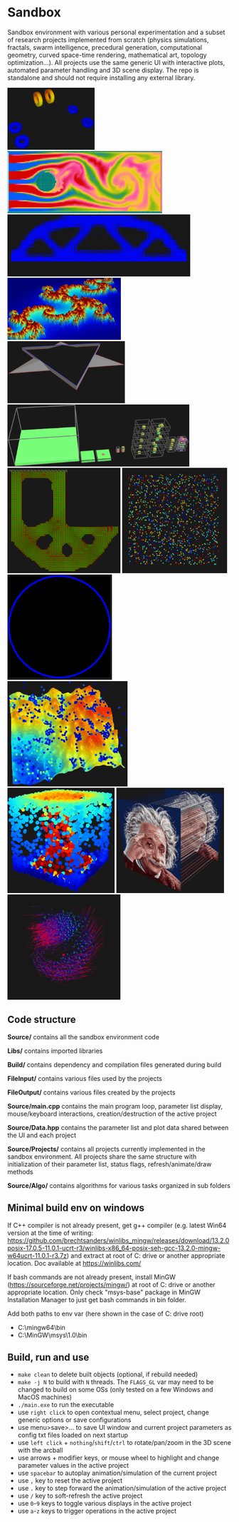 # Sandbox
Sandbox environment with various personal experimentation and a subset of research projects implemented from scratch (physics simulations, fractals, swarm intelligence, precedural generation, computational geometry, curved space-time rendering, mathematical art, topology optimization...). All projects use the same generic UI with interactive plots, automated parameter handling and 3D scene display. The repo is standalone and should not require installing any external library.

![Screenshot](Docs/Anim_TopOptBracket.gif)
![Screenshot](Docs/Anim_CFD.gif)
![Screenshot](Docs/Anim_MassSpringSystem.gif)
![Screenshot](Docs/Anim_FraclElevMapZoom.gif)
![Screenshot](Docs/Anim_FractCurvDev.gif)
![Screenshot](Docs/Anim_MarkovVoxProcGen.gif)\
![Screenshot](Docs/Anim_FieldOrientedLattice.gif)
![Screenshot](Docs/Anim_ParticleLifeOrga.gif)
![Screenshot](Docs/Anim_StringArtOptim.gif)
![Screenshot](Docs/Anim_TerrainErosion.gif)
![Screenshot](Docs/Anim_ParticleCollisionConvectionSystem.gif)
![Screenshot](Docs/Anim_AlbertSpaceTimeCurvature.gif)
![Screenshot](Docs/Anim_ReynoldsBoids.gif)

## Code structure

**Source/** contains all the sandbox environment code

**Libs/** contains imported libraries

**Build/** contains dependency and compilation files generated during build

**FileInput/** contains various files used by the projects

**FileOutput/** contains various files created by the projects

**Source/main.cpp** contains the main program loop, parameter list display, mouse/keyboard interactions, creation/destruction of the active project

**Source/Data.hpp** contains the parameter list and plot data shared between the UI and each project

**Source/Projects/** contains all projects currently implemented in the sandbox environment. All projects share the same structure with initialization of their parameter list, status flags, refresh/animate/draw methods

**Source/Algo/** contains algorithms for various tasks organized in sub folders

## Minimal build env on windows
If C++ compiler is not already present, get g++ compiler (e.g. latest Win64 version at the time of writing: https://github.com/brechtsanders/winlibs_mingw/releases/download/13.2.0posix-17.0.5-11.0.1-ucrt-r3/winlibs-x86_64-posix-seh-gcc-13.2.0-mingw-w64ucrt-11.0.1-r3.7z) and extract at root of C: drive or another appropriate location.
Doc available at  https://winlibs.com/

If bash commands are not already present, install MinGW (https://sourceforge.net/projects/mingw/) at root of C: drive or another appropriate location. Only check "msys-base" package in MinGW Installation Manager to just get bash commands in bin folder.

Add both paths to env var (here shown in the case of C: drive root)
- C:\mingw64\bin
- C:\MinGW\msys\1.0\bin

## Build, run and use
- `make clean` to delete built objects (optional, if rebuild needed)
- `make -j N` to build with `N` threads. The `FLAGS_GL` var may need to be changed to build on some OSs (only tested on a few Windows and MacOS machines) 
- `./main.exe` to run the executable
- use `right click` to open contextual menu, select project, change generic options or save configurations
- use menu>save>... to save UI window and current project parameters as config txt files loaded on next startup
- use `left click` + `nothing`/`shift`/`ctrl` to rotate/pan/zoom in the 3D scene with the arcball
- use arrows + modifier keys, or mouse wheel to highlight and change parameter values in the active project
- use `spacebar` to autoplay animation/simulation of the current project
- use `,` key to reset the active project
- use `.` key to step forward the animation/simulation of the active project
- use `/` key to soft-refresh the active project
- use `0`-`9` keys to toggle various displays in the active project
- use `a`-`z` keys to trigger operations in the active project

